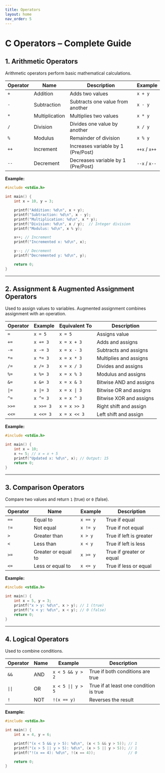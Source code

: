```yaml
---
title: Operators
layout: home
nav_order: 5
---
```




# **C Operators – Complete Guide**

## **1. Arithmetic Operators**

Arithmetic operators perform basic mathematical calculations.

| Operator | Name           | Description                        | Example       |
| -------- | -------------- | ---------------------------------- | ------------- |
| `+`      | Addition       | Adds two values                    | `x + y`       |
| `-`      | Subtraction    | Subtracts one value from another   | `x - y`       |
| `*`      | Multiplication | Multiplies two values              | `x * y`       |
| `/`      | Division       | Divides one value by another       | `x / y`       |
| `%`      | Modulus        | Remainder of division              | `x % y`       |
| `++`     | Increment      | Increases variable by 1 (Pre/Post) | `++x` / `x++` |
| `--`     | Decrement      | Decreases variable by 1 (Pre/Post) | `--x` / `x--` |

**Example:**

```c
#include <stdio.h>

int main() {
    int x = 10, y = 3;

    printf("Addition: %d\n", x + y);
    printf("Subtraction: %d\n", x - y);
    printf("Multiplication: %d\n", x * y);
    printf("Division: %d\n", x / y);  // Integer division
    printf("Modulus: %d\n", x % y);

    x++; // Increment
    printf("Incremented x: %d\n", x);

    y--; // Decrement
    printf("Decremented y: %d\n", y);

    return 0;
}
```

---

## **2. Assignment & Augmented Assignment Operators**

Used to assign values to variables.
Augmented assignment combines assignment with an operation.

| Operator | Example   | Equivalent To | Description             |
| -------- | --------- | ------------- | ----------------------- |
| `=`      | `x = 5`   | `x = 5`       | Assigns value           |
| `+=`     | `x += 3`  | `x = x + 3`   | Adds and assigns        |
| `-=`     | `x -= 3`  | `x = x - 3`   | Subtracts and assigns   |
| `*=`     | `x *= 3`  | `x = x * 3`   | Multiplies and assigns  |
| `/=`     | `x /= 3`  | `x = x / 3`   | Divides and assigns     |
| `%=`     | `x %= 3`  | `x = x % 3`   | Modulus and assigns     |
| `&=`     | `x &= 3`  | `x = x & 3`   | Bitwise AND and assigns |
| `\|=`    | `x \|= 3` | `x = x \| 3`  | Bitwise OR and assigns  |
| `^=`     | `x ^= 3`  | `x = x ^ 3`   | Bitwise XOR and assigns |
| `>>=`    | `x >>= 3` | `x = x >> 3`  | Right shift and assign  |
| `<<=`    | `x <<= 3` | `x = x << 3`  | Left shift and assign   |

**Example:**

```c
#include <stdio.h>

int main() {
    int x = 10;
    x += 5; // x = x + 5
    printf("Updated x: %d\n", x); // Output: 15
    return 0;
}
```

---

## **3. Comparison Operators**

Compare two values and return `1` (true) or `0` (false).

| Operator | Name                | Example  | Description              |
| -------- | ------------------- | -------- | ------------------------ |
| `==`     | Equal to            | `x == y` | True if equal            |
| `!=`     | Not equal           | `x != y` | True if not equal        |
| `>`      | Greater than        | `x > y`  | True if left is greater  |
| `<`      | Less than           | `x < y`  | True if left is less     |
| `>=`     | Greater or equal to | `x >= y` | True if greater or equal |
| `<=`     | Less or equal to    | `x <= y` | True if less or equal    |

**Example:**

```c
#include <stdio.h>

int main() {
    int x = 5, y = 3;
    printf("x > y: %d\n", x > y); // 1 (true)
    printf("x < y: %d\n", x < y); // 0 (false)
    return 0;
}
```

---

## **4. Logical Operators**

Used to combine conditions.

| Operator | Name | Example            | Description                            |
| -------- | ---- | ------------------ | -------------------------------------- |
| `&&`     | AND  | `x < 5 && y > 2`   | True if both conditions are true       |
| `\|\|`   | OR   | `x < 5 \|\| y > 5` | True if at least one condition is true |
| `!`      | NOT  | `!(x == y)`        | Reverses the result                    |

**Example:**

```c
#include <stdio.h>

int main() {
    int x = 4, y = 6;

    printf("(x < 5 && y > 5): %d\n", (x < 5 && y > 5)); // 1
    printf("(x > 5 || y > 5): %d\n", (x > 5 || y > 5)); // 1
    printf("!(x == 4): %d\n", !(x == 4));               // 0

    return 0;
}
```




